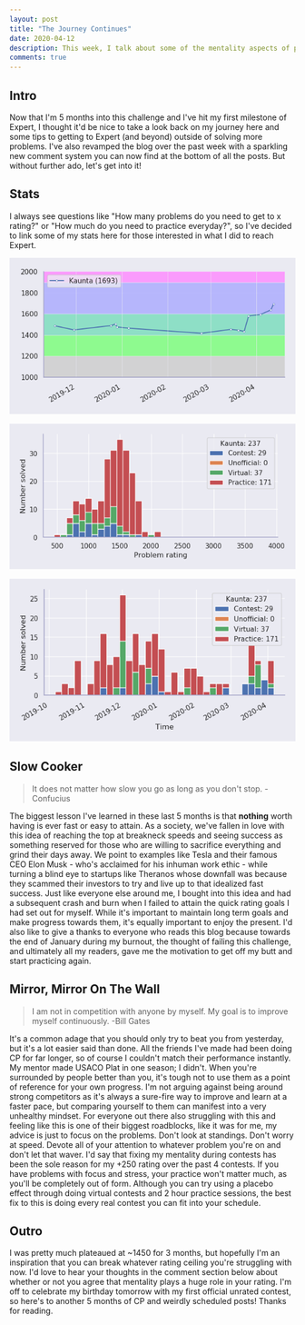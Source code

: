 ```yaml
---
layout: post
title: "The Journey Continues"
date: 2020-04-12
description: This week, I talk about some of the mentality aspects of performing well in competitive programming contests.
comments: true
---
```


## Intro

Now that I'm 5 months into this challenge and I've hit my first milestone of Expert, I thought it'd be nice to take a look back on my journey here and some tips to getting to Expert (and beyond) outside of solving more problems. I've also revamped the blog over the past week with a sparkling new comment system you can now find at the bottom of all the posts. But without further ado, let's get into it!

## Stats

I always see questions like "How many problems do you need to get to x rating?" or "How much do you need to practice everyday?", so I've decided to link some of my stats here for those interested in what I did to reach Expert.

![Kaunta's Codeforces rating graph](/assets/04-12-2020/rating.png#center)

![Problems Solved by Kaunta organized by rating](/assets/04-12-2020/solved.png#center)

![Problems Solved by Kaunta organized by date](/assets/04-12-2020/hist.png#center)

## Slow Cooker

>It does not matter how slow you go as long as you don't stop.  -Confucius

The biggest lesson I've learned in these last 5 months is that **nothing** worth having is ever fast or easy to attain. As a society, we've fallen in love with this idea of reaching the top at breakneck speeds and seeing success as something reserved for those who are willing to sacrifice everything and grind their days away. We point to examples like Tesla and their famous CEO Elon Musk - who's acclaimed for his inhuman work ethic - while turning a blind eye to startups like Theranos whose downfall was because they scammed their investors to try and live up to that idealized fast success. Just like everyone else around me, I bought into this idea and had a subsequent crash and burn when I failed to attain the quick rating goals I had set out for myself. While it's important to maintain long term goals and make progress towards them, it's equally important to enjoy the present. I'd also like to give a thanks to everyone who reads this blog because towards the end of January during my burnout, the thought of failing this challenge, and ultimately all my readers, gave me the motivation to get off my butt and start practicing again.

## Mirror, Mirror On The Wall

> I am not in competition with anyone by myself. My goal is to improve myself continuously. -Bill Gates

It's a common adage that you should only try to beat you from yesterday, but it's a lot easier said than done. All the friends I've made had been doing CP for far longer, so of course I couldn't match their performance instantly. My mentor made USACO Plat in one season; I didn't. When you're surrounded by people better than you, it's tough not to use them as a point of reference for your own progress. I'm not arguing against being around strong competitors as it's always a sure-fire way to improve and learn at a faster pace, but comparing yourself to them can manifest into a very unhealthy mindset. For everyone out there also struggling with this and feeling like this is one of their biggest roadblocks, like it was for me, my advice is just to focus on the problems. Don't look at standings. Don't worry at speed. Devote all of your attention to whatever problem you're on and don't let that waver. I'd say that fixing my mentality during contests has been the sole reason for my +250 rating over the past 4 contests. If you have problems with focus and stress, your practice won't matter much, as you'll be completely out of form. Although you can try using a placebo effect through doing virtual contests and 2 hour practice sessions, the best fix to this is doing every real contest you can fit into your schedule.

## Outro

I was pretty much plateaued at ~1450 for 3 months, but hopefully I'm an inspiration that you can break whatever rating ceiling you're struggling with now.  I'd love to hear your thoughts in the comment section below about whether or not you agree that mentality plays a huge role in your rating. I'm off to celebrate my birthday tomorrow with my first official unrated contest, so here's to another 5 months of CP and weirdly scheduled posts! Thanks for reading.





